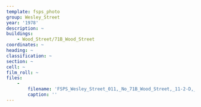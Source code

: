 ```yaml
---
template: fsps_photo
group: Wesley_Street
year: '1978'
description: ~
buildings:
    - Wood_Street/71B_Wood_Street
coordinates: ~
heading: ~
classification: ~
section: ~
cell: ~
film_roll: ~
files:
    -
        filename: 'FSPS_Wesley_Street_011,_No_71B_Wood_Street,_11-2-D,_1978.png'
        caption: ''
---
```

